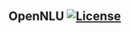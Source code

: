## OpenNLU [![License](https://img.shields.io/github/license/mashape/apistatus.svg)](https://github.com/hyunwoo9301/OpenNLU/blob/master/LICENSE)
